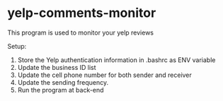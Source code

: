 # yelp-comments-monitor
This program is used to monitor your yelp reviews

Setup:
1. Store the Yelp authentication information in .bashrc as ENV variable<br>
2. Update the business ID list<br>
3. Update the cell phone number for both sender and receiver<br>
4. Update the sending frequency.<br>
5. Run the program at back-end<br>
